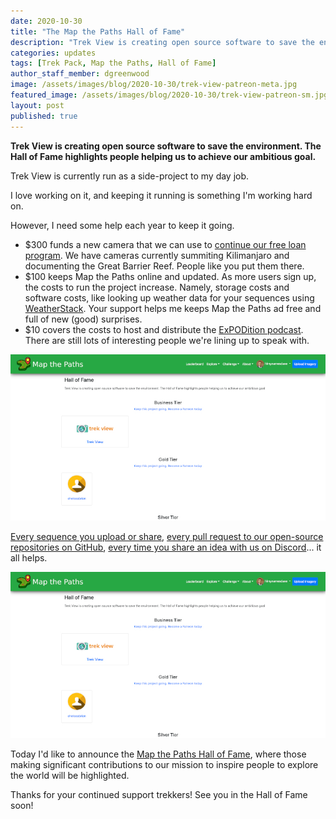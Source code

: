 ```yaml
---
date: 2020-10-30
title: "The Map the Paths Hall of Fame"
description: "Trek View is creating open source software to save the environment. The Hall of Fame highlights people helping us to achieve our ambitious goal."
categories: updates
tags: [Trek Pack, Map the Paths, Hall of Fame]
author_staff_member: dgreenwood
image: /assets/images/blog/2020-10-30/trek-view-patreon-meta.jpg
featured_image: /assets/images/blog/2020-10-30/trek-view-patreon-sm.jpg
layout: post
published: true
---
```


**Trek View is creating open source software to save the environment. The Hall of Fame highlights people helping us to achieve our ambitious goal.**

Trek View is currently run as a side-project to my day job. 

I love working on it, and keeping it running is something I'm working hard on.

However, I need some help each year to keep it going.

* $300 funds a new camera that we can use to [continue our free loan program](https://www.trekview.org/loan/). We have cameras currently summiting Kilimanjaro and documenting the Great Barrier Reef. People like you put them there.
* $100 keeps Map the Paths online and updated. As more users sign up, the costs to run the project increase. Namely, storage costs and software costs, like looking up weather data for your sequences using [WeatherStack](https://weatherstack.com/). Your support helps me keeps Map the Paths ad free and full of new (good) surprises.
* $10 covers the costs to host and distribute the [ExPODition podcast](/blog/2020/2020-10-23-expodition-podcast-launch). There are still lots of interesting people we're lining up to speak with.

<img class="img-fluid" src="/assets/images/blog/2020-10-30/map-the-paths-hall-of-fame.jpg" alt="Map the Paths Hall of Fame" title="Map the Paths Hall of Fame" />

[Every sequence you upload or share](https://www.mapthepaths.com/uploader), [every pull request to our open-source repositories on GitHub](https://github.com/trek-view/), [every time you share an idea with us on Discord](https://discord.gg/bNrRNtHu)... it all helps.

<img class="img-fluid" src="/assets/images/blog/2020-10-30/map-the-paths-hall-of-fame.jpg" alt="Map the Paths Hall of Fame" title="Map the Paths Hall of Fame" />

Today I'd like to announce the [Map the Paths Hall of Fame](https://www.mapthepaths.com/hall-of-fame/), where those making significant contributions to our mission to inspire people to explore the world will be highlighted.

Thanks for your continued support trekkers! See you in the Hall of Fame soon!